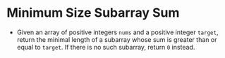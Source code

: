 # Minimum Size Subarray Sum

- Given an array of positive integers `nums` and a positive integer `target`, return the minimal length of a subarray whose sum is greater than or equal to `target`. If there is no such subarray, return `0` instead.

